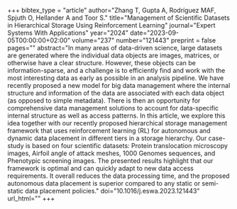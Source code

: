 +++
bibtex_type = "article"
author="Zhang T, Gupta A, Rodríguez MAF, Spjuth O, Hellander A and Toor S."
title="Management of Scientific Datasets in Hierarchical Storage Using Reinforcement Learning"
journal="Expert Systems With Applications"
year="2024"
date="2023-09-05T00:00:00+02:00"
volume="237"
number="121443"
preprint = false
pages=""
abstract="In many areas of data-driven science, large datasets are generated where the individual data objects are images, matrices, or otherwise have a clear structure. However, these objects can be information-sparse, and a challenge is to efficiently find and work with the most interesting data as early as possible in an analysis pipeline. We have recently proposed a new model for big data management where the internal structure and information of the data are associated with each data object (as opposed to simple metadata). There is then an opportunity for comprehensive data management solutions to account for data-specific internal structure as well as access patterns. In this article, we explore this idea together with our recently proposed hierarchical storage management framework that uses reinforcement learning (RL) for autonomous and dynamic data placement in different tiers in a storage hierarchy. Our case-study is based on four scientific datasets: Protein translocation microscopy images, Airfoil angle of attack meshes, 1000 Genomes sequences, and Phenotypic screening images. The presented results highlight that our framework is optimal and can quickly adapt to new data access requirements. It overall reduces the data processing time, and the proposed autonomous data placement is superior compared to any static or semi-static data placement policies."
doi="10.1016/j.eswa.2023.121443"
url_html=""
+++
